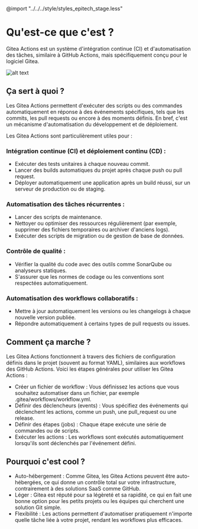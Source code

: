 @import "../../../style/styles_epitech_stage.less"

# Qu'est-ce que c'est ?

Gitea Actions est un système d'intégration continue (CI) et d'automatisation des tâches, similaire à GitHub Actions, mais spécifiquement conçu pour le logiciel Gitea.

![alt text](../../assets/images/Gitea/Actions/DevOps.png)

## Ça sert à quoi ?

Les Gitea Actions permettent d'exécuter des scripts ou des commandes automatiquement en réponse à des événements spécifiques, tels que les commits, les pull requests ou encore à des moments définis. En bref, c'est un mécanisme d'automatisation du développement et de déploiement.

Les Gitea Actions sont particulièrement utiles pour :

### Intégration continue (CI) et déploiement continu (CD) :

- Exécuter des tests unitaires à chaque nouveau commit.
- Lancer des builds automatiques du projet après chaque push ou pull request.
- Déployer automatiquement une application après un build réussi, sur un serveur de production ou de staging.

### Automatisation des tâches récurrentes :

- Lancer des scripts de maintenance.
- Nettoyer ou optimiser des ressources régulièrement (par exemple, supprimer des fichiers temporaires ou archiver d'anciens logs).
- Exécuter des scripts de migration ou de gestion de base de données.

### Contrôle de qualité :

- Vérifier la qualité du code avec des outils comme SonarQube ou analyseurs statiques.
- S'assurer que les normes de codage ou les conventions sont respectées automatiquement.

### Automatisation des workflows collaboratifs :

- Mettre à jour automatiquement les versions ou les changelogs à chaque nouvelle version publiée.
- Répondre automatiquement à certains types de pull requests ou issues.

## Comment ça marche ?

Les Gitea Actions fonctionnent à travers des fichiers de configuration définis dans le projet (souvent au format YAML), similaires aux workflows des GitHub Actions. Voici les étapes générales pour utiliser les Gitea Actions :

- Créer un fichier de workflow : Vous définissez les actions que vous souhaitez automatiser dans un fichier, par exemple .gitea/workflows/workflow.yml.
- Définir des déclencheurs (events) : Vous spécifiez des événements qui déclenchent les actions, comme un push, une pull_request ou une release.
- Définir des étapes (jobs) : Chaque étape exécute une série de commandes ou de scripts.
- Exécuter les actions : Les workflows sont exécutés automatiquement lorsqu'ils sont déclenchés par l'événement défini.

## Pourquoi c'est cool ?

- Auto-hébergement : Comme Gitea, les Gitea Actions peuvent être auto-hébergées, ce qui donne un contrôle total sur votre infrastructure, contrairement à des solutions SaaS comme GitHub.
- Léger : Gitea est réputé pour sa légèreté et sa rapidité, ce qui en fait une bonne option pour les petits projets ou les équipes qui cherchent une solution Git simple.
- Flexibilité : Les actions permettent d'automatiser pratiquement n'importe quelle tâche liée à votre projet, rendant les workflows plus efficaces.
